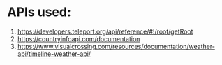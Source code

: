 
# APIs used: 
1. https://developers.teleport.org/api/reference/#!/root/getRoot 
2. https://countryinfoapi.com/documentation 
3. https://www.visualcrossing.com/resources/documentation/weather-api/timeline-weather-api/


